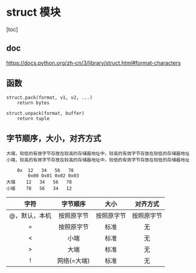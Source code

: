 # struct 模块

[toc]

## doc

<https://docs.python.org/zh-cn/3/library/struct.html#format-characters>

## 函数

```text
struct.pack(format, v1, v2, ...)
    return bytes

struct.unpack(format, buffer)
    return tuple
```

## 字节顺序，大小，对齐方式

```text
大端，较低的有效字节存放在较高的存储器地址中，较高的有效字节存放在较低的存储器地址
小端，较高的有效字节存放在较高的存储器地址中，较低的有效字节存放在较低的存储器地址

    0x  12   34   56   78
        0x00 0x01 0x02 0x03
大端    12   34   56   78
小端    78   56   34   12

```

| 字符 | 字节顺序 | 大小 | 对齐方式 |
| :-: | :-: | :-: | :-: |
| @，默认，本机 | 按照原字节 | 按照原字节 | 按照原字节 |
| = | 按照原字节 | 标准 | 无 |
| < | 小端 | 标准 | 无 |
| > | 大端 | 标准 | 无 |
| ! | 网络(=大端) | 标准 | 无 |
